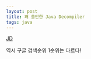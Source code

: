 ```yaml
---
layout: post
title: 꽤 쓸만한 Java Decompiler
tags: java
---
```


[JD](http://jd.benow.ca/)

역시 구글 검색순위 1순위는 다르다!
